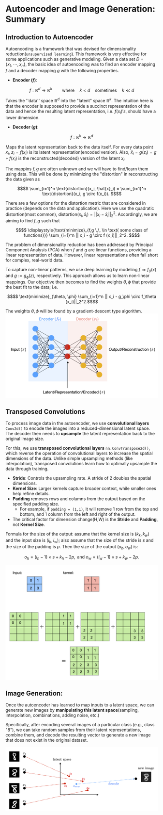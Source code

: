 # Autoencoder and Image Generation: Summary

## Introduction to Autoencoder

Autoencoding is a framework that was devised for dimensionality reduction(`unsupervised learning`). This framework is very effective for some applications such as generative modeling. Given a data set $D = \{x_1, \cdots, x_n\}$, the basic idea of autoencoding was to find an encoder mapping $f$ and a decoder mapping $g$ with the following properties. 

- **Encoder ($f$)**:
```math
f: \mathbb{R}^d \rightarrow \mathbb{R}^k
\quad\quad \text{where} \quad k < d \quad \text{sometimes} \quad k \ll d
```
Takes the ''data'' space $\mathbb{R}^d$ into the "latent" space $\mathbb{R}^k$. The intuition here is that the encoder is supposed to provide a succinct representation of the data and hence the resulting latent representation, i.e. $f(x_i)'s$, should have a lower dimension. 

- **Decoder ($g$)**:
```math
f: \mathbb{R}^k \rightarrow \mathbb{R}^d
```
Maps the latent representation back to the data itself. For every data point $x_i$, $z_i = f(x_i)$ is its latent representation(encoded version). Also, $\hat{x}_i = g(z_i) = g \circ f (x_i)$ is the reconstructed(decoded) version of the latent $x_i$.

The mappins $f,g$ are often unknown and we will have to find/learn them using data. This will be done by minimizing the "distortion" in reconstructing the data given as

```math
$$ \sum_{i=1}^n \text{distortion}(x_i, \hat{x}_i) = \sum_{i=1}^n \text{distortion}(x_i, g \circ f(x_i)). $$
```

There are a few options for the distortion metric that are considered in practice (depends on the data and application). Here we use the quadratic distortion(most common), $\text{distortion}(x_i, \hat{x}_i) = ||x_i - \hat{x}_i||_2^2.$ Accordingly, we are aiming to find $f,g$ such that

```math
$$ \displaystyle{\text{minimize}_{f,g \,\, \in  \text{ some class of functions}}} \sum_{i=1}^n || x_i - g \circ f (x_i)||_2^2. $$
```

The problem of dimensionality reduction has been addressed by Principal Component Analysis (PCA) when $f$ and $g$ are linear functions, providing a linear representation of data. However, linear representations often fall short for complex, real-world data.

To capture non-linear patterns, we use deep learning by modeling $f := f_\theta(x)$ and $g := g_\phi(z)$, respectively. This approach allows us to learn non-linear mappings. Our objective then becomes to find the weights $\theta, \phi$ that provide the best fit to the data; i.e.

```math
$$ \text{minimize}_{\theta, \phi}  \sum_{i=1}^n || x_i - g_\phi \circ f_\theta (x_i)||_2^2.$$
```

The weights $\theta, \phi$ will be found by a gradient-descent type algorithm.
![Autoencoder](png/autoencoder.png)

## Transposed Convolutions

To process image data in the autoencoder, we use **convolutional layers** `Conv2d()` to encode the images into a reduced-dimensional latent space. The decoder then needs to **upsample** the latent representation back to the original image size. 

For this, we use **transposed convolutional layers** `nn.ConvTranspose2d()`, which reverse the operation of convolutional layers to increase the spatial dimensions of the data. Unlike simple upsampling methods (like interpolation), transposed convolutions learn how to optimally upsample the data through training.

- **Stride**: Controls the upsampling rate. A stride of 2 doubles the spatial dimensions.
- **Kernel Size**: Larger kernels capture broader context, while smaller ones help refine details.
- **Padding** removes rows and columns from the output based on the specified padding size. 
  - For example, if `padding = (1,1)`, it will remove 1 row from the top and bottom, and 1 column from the left and right of the output.
- The critical factor for dimension change(H,W) is the **Stride** and **Padding**, not **Kernel Size**.

Formula for the size of the output: assume that the kernel size is $(k_k, k_w)$ and the input size is $(i_h, i_w)$; also assume that the size of the stride is $s$ and the size of the padding is $p$. Then the size of the output $(o_h, o_w)$ is:

$$o_h = (i_h-1) \times s + k_h - 2p, \text{ and } o_w = (i_w - 1) \times s + k_w - 2p.$$

![TransposedConvolutions](png/TransposedConv.png)

## Image Generation:

Once the autoencoder has learned to map inputs to a latent space, we can generate new images by **manipulating this latent space**(sampling, interpolation, combinations, adding noise, etc.) 

Specifically, after encoding several images of a particular class (e.g., class "8"), we can take random samples from their latent representations, combine them, and decode the resulting vector to generate a new image that does not exist in the original dataset.

![LatentSampling](png/LatentSampling.png)















